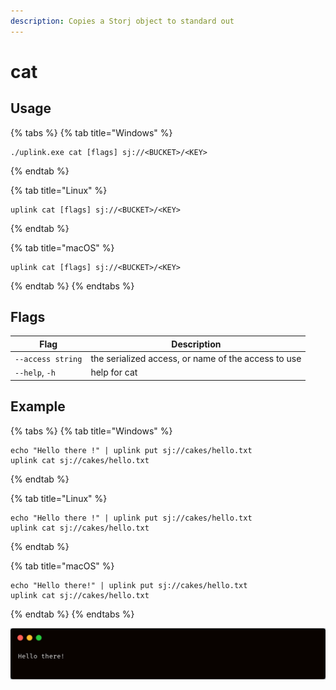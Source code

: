 ```yaml
---
description: Copies a Storj object to standard out
---
```


# cat

## Usage

{% tabs %}
{% tab title="Windows" %}
```
./uplink.exe cat [flags] sj://<BUCKET>/<KEY>
```
{% endtab %}

{% tab title="Linux" %}
```
uplink cat [flags] sj://<BUCKET>/<KEY>
```
{% endtab %}

{% tab title="macOS" %}
```
uplink cat [flags] sj://<BUCKET>/<KEY>
```
{% endtab %}
{% endtabs %}

## Flags

| Flag              | Description                                         |
| ----------------- | --------------------------------------------------- |
| `--access string` | the serialized access, or name of the access to use |
| `--help`, `-h`    | help for cat                                        |

## Example

{% tabs %}
{% tab title="Windows" %}
```
echo "Hello there !" | uplink put sj://cakes/hello.txt
uplink cat sj://cakes/hello.txt
```
{% endtab %}

{% tab title="Linux" %}
```
echo "Hello there !" | uplink put sj://cakes/hello.txt
uplink cat sj://cakes/hello.txt
```
{% endtab %}

{% tab title="macOS" %}
```
echo "Hello there!" | uplink put sj://cakes/hello.txt
uplink cat sj://cakes/hello.txt
```
{% endtab %}
{% endtabs %}

![](../../.gitbook/assets/cat-cmd.png)
